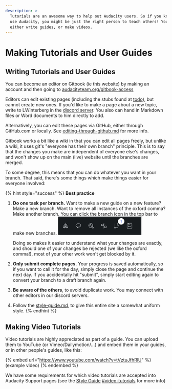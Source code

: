 ```yaml
---
description: >-
  Tutorials are an awesome way to help out Audacity users. So if you know how to
  use Audacity, you might be just the right person to teach others! You can
  either write guides, or make videos.
---
```


# Making Tutorials and User Guides

## Writing Tutorials and User Guides

You can become an editor on Gitbook (ie this website) by making an account and then going to [audacityteam.org/gitbook-access](https://audacityteam.org/gitbook-access)

Editors can edit existing pages (including the stubs found at [todo](todo/ "mention")), but cannot create new ones. If you'd like to make a page about a new topic, write to LWinterberg in the [discord server](https://discord.gg/audacity). You also can hand in Markdown files or Word documents to him directly to add.

Alternatively, you can edit these pages via GitHub, either through GitHub.com or locally. See [editing-through-github.md](editing-through-github.md "mention") for more info.

Gitbook works a bit like a wiki in that you can edit all pages freely, but unlike a wiki, it uses git's "everyone has their own branch" principle. This is to say that the changes you make are independent of everyone else's changes, and won't show up on the main (live) website until the branches are merged.&#x20;

To some degree, this means that you can do whatever you want in your branch. That said, there's some things which make things easier for everyone involved:&#x20;

{% hint style="success" %}
**Best practice**

1.  **Do one task per branch.** Want to make a new guide on a new feature? Make a new branch. Want to remove all instances of the oxford comma? Make another branch. You can click the branch icon in the top bar to make new branches. ![](../../.gitbook/assets/gitbook-menu.png)

    Doing so makes it easier to understand what your changes are exactly, and should one of your changes be rejected (we like the oxford comma!), most of your other work won't get blocked by it.&#x20;
2. **Only submit complete pages.** Your progress is saved automatically, so if you want to call it for the day, simply close the page and continue the next day. If you accidentally hit "submit", simply start editing again to convert your branch to a draft branch again.
3. **Be aware of the others**, to avoid duplicate work. You may connect with other editors in our discord servers.
4. Follow the [style-guide.md](style-guide.md "mention"), to give this entire site a somewhat uniform style.
{% endhint %}

## Making Video Tutorials

Video tutorials are highly appreciated as part of a guide. You can upload them to YouTube (or Vimeo/Dailymotion/...) and embed them in your guides, or in other people's guides, like this:&#x20;

{% embed url="https://www.youtube.com/watch?v=tVztuJfhRlU" %}
(example video)
{% endembed %}

We have some requirements for which video tutorials are accepted into Audacity Support pages (see the [Style Guide](style-guide.md#video-tutorials) [#video-tutorials](style-guide.md#video-tutorials "mention") for more info)
